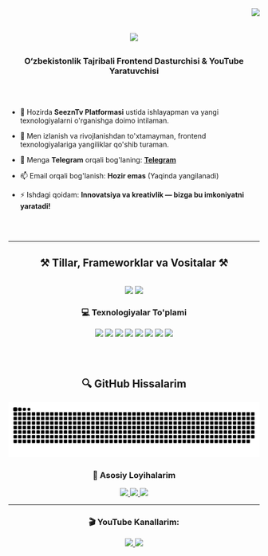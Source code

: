 <img align="right" src="https://visitor-badge.laobi.icu/badge?page_id=salesp07.salesp07" /> 
<h1 align="center">
    <img src="https://readme-typing-svg.herokuapp.com/?font=Righteous&size=35&center=true&vCenter=true&color=38B2AC&width=500&height=70&duration=4000&lines=Salam+Hammaga!+🌍;+Dunyoimga+Xush+Kelibsiz!+Muhammad+Karimov+Frontend+Texnologiyalar+bo'yicha+yo'lboshchi!;" />
</h1>

<h3 align="center">O‘zbekistonlik Tajribali Frontend Dasturchisi & YouTube Yaratuvchisi</h3>

<br/><br/>

- 🔭 Hozirda **SeeznTv Platformasi** ustida ishlayapman va yangi texnologiyalarni o'rganishga doimo intilaman.
  
- 🌱 Men izlanish va rivojlanishdan to'xtamayman, frontend texnologiyalariga yangiliklar qo'shib turaman.

- 📝 Menga <b>Telegram</b> orqali bog'laning: [<b>Telegram</b>](https://t.me/Muhammad_Linkdev)

- 📫 Email orqali bog'lanish: **Hozir emas** (Yaqinda yangilanadi)

- ⚡ Ishdagi qoidam: **Innovatsiya va kreativlik — bizga bu imkoniyatni yaratadi!**

<br/><br/>
<hr/>

<h2 align="center">⚒️ Tillar, Frameworklar va Vositalar ⚒️</h2>
<br/>
<div align="center">
    <img src="https://skillicons.dev/icons?i=html,css,bootstrap,sass,js,ts,jquery,react,redux,nextjs,tailwind,python" />
    <img src="https://skillicons.dev/icons?i=git,github,vite,vscode,figma,docker" /><br>
</div>

<h3 align="center">💻 Texnologiyalar To'plami</h3>
<div align="center">
    <img src="https://img.shields.io/badge/HTML5-FF5733?style=flat&logo=html5&logoColor=white" />
    <img src="https://img.shields.io/badge/CSS3-2965F1?style=flat&logo=css3&logoColor=white" />
    <img src="https://img.shields.io/badge/JavaScript-F7DF1E?style=flat&logo=javascript&logoColor=black" />
    <img src="https://img.shields.io/badge/React-61DAFB?style=flat&logo=react&logoColor=black" />
    <img src="https://img.shields.io/badge/Next.js-000000?style=flat&logo=next.js&logoColor=white" />
    <img src="https://img.shields.io/badge/TypeScript-007ACC?style=flat&logo=typescript&logoColor=white" />
    <img src="https://img.shields.io/badge/TailwindCSS-38B2AC?style=flat&logo=tailwind-css&logoColor=white" />
    <img src="https://img.shields.io/badge/Firebase-FFCA28?style=flat&logo=firebase&logoColor=white" />
</div>

<br/><br/>

<h2 align="center">🔍 GitHub Hissalarim</h2>
<div align="center">
  <img alt="snake eating my contributions" src="https://raw.githubusercontent.com/salesp07/salesp07/output/github-contribution-grid-snake.svg" />
</div>

<h3 align="center">🚀 Asosiy Loyihalarim</h3>
<div align="center">
    <a href="https://github.com/Metasensei/SeeznTv" target="_blank">
        <img src="https://img.shields.io/badge/SeeznTv-FF5733?style=flat&logo=github&logoColor=white" />
    </a>
    <a href="https://github.com/Metasensei/AnimeApp" target="_blank">
        <img src="https://img.shields.io/badge/AnimeApp-2965F1?style=flat&logo=github&logoColor=white" />
    </a>
    <a href="https://github.com/Metasensei/Portfolio" target="_blank">
        <img src="https://img.shields.io/badge/Portfolio-61DAFB?style=flat&logo=github&logoColor=black" />
    </a>
</div>

<hr/>
<h3 align="center">🎬 YouTube Kanallarim:</h3>
<div align="center">
    <a href="https://www.youtube.com/channel/@metaKarimov" target="_blank">
        <img src="https://img.shields.io/badge/MetaSensei-FF5733?style=flat&logo=youtube&logoColor=white" />
    </a>
    <a href="https://www.youtube.com/channel/UCQzjPZpeNKTo_b3uyQvmFdQ" target="_blank">
        <img src="https://img.shields.io/badge/TechMaster-2965F1?style=flat&logo=youtube&logoColor=white" />
    </a>
</div>
